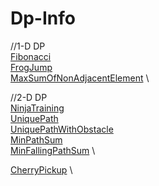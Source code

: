 # Dp-Info 
//1-D DP \
[Fibonacci](https://github.com/mkeshav218/DSA/blob/master/src/dp/Fibonacci.java) \
[FrogJump](https://github.com/mkeshav218/DSA/blob/master/src/dp/FrogJump.java) \
[MaxSumOfNonAdjacentElement](https://github.com/mkeshav218/DSA/blob/master/src/dp/MaxSumOfNonAdjacentElement.java) \

//2-D DP \
[NinjaTraining](https://github.com/mkeshav218/DSA/blob/master/src/dp/NinjaTraining.java) \
[UniquePath](https://github.com/mkeshav218/DSA/blob/master/src/dp/UniquePath.java) \
[UniquePathWithObstacle](https://github.com/mkeshav218/DSA/blob/master/src/dp/UniquePathWithObstacle.java) \
[MinPathSum](https://github.com/mkeshav218/DSA/blob/master/src/dp/MinPathSum.java) \
[MinFallingPathSum](https://github.com/mkeshav218/DSA/blob/master/src/dp/MinFallingPathSum.java) \

[CherryPickup](https://github.com/mkeshav218/DSA/blob/master/src/dp/CherryPickup.java) \
